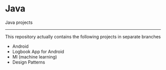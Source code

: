 # Java
Java projects
<hr>

<p>This repository actually contains the following projects in separate branches</p>

<ul>
  <li>Android</li>
  <li>Logbook App for Android</li>
  <li>Ml (machine learning)</li>
  <li>Design Patterns</li>
</ul>
